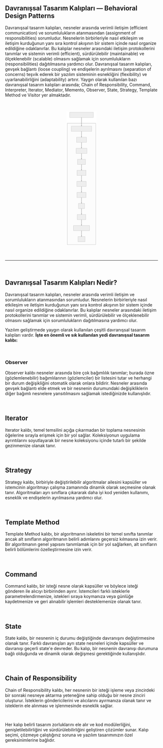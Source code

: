 <br/>

## Davranışsal Tasarım Kalıpları — Behavioral Design Patterns

Davranışsal tasarım kalıpları, nesneler arasında verimli iletişim (efficient communication) ve sorumlulukların atanmasından (assignment of responsibilities) sorumludur. Nesnelerin birbirleriyle nasıl etkileşim ve iletişim kurduğunun yanı sıra kontrol akışının bir sistem içinde nasıl organize edildiğine odaklanırlar. Bu kalıplar nesneler arasındaki iletişim protokollerini tanımlar ve sistemin verimli (efficient), sürdürülebilir (maintainable) ve ölçeklenebilir (scalable) olmasını sağlamak için sorumlulukların (responsibilities) dağıtılmasına yardımcı olur. Davranışsal tasarım kalıpları, gevşek bağlantı (loose coupling) ve endişelerin ayrılmasını (separation of concerns) teşvik ederek bir yazılım sisteminin esnekliğini (flexibility) ve uyarlanabilirliğini (adaptability) artırır. Yaygın olarak kullanılan bazı davranışsal tasarım kalıpları arasında; Chain of Responsibility, Command, Interpreter, Iterator, Mediator, Memento, Observer, State, Strategy, Template Method ve Visitor yer almaktadır.

<br/>

<p align="center">
  <img 
  width="20%" 
  title="Behavioral Design Patterns"
  src="../../images/behavioral-design-patterns.svg" />
</p>

<br>

---

<br/>

## Davranışsal Tasarım Kalıpları Nedir?

Davranışsal tasarım kalıpları, nesneler arasında verimli iletişim ve sorumlulukların atanmasından sorumludur. Nesnelerin birbirleriyle nasıl etkileşim ve iletişim kurduğunun yanı sıra kontrol akışının bir sistem içinde nasıl organize edildiğine odaklanırlar. Bu kalıplar nesneler arasındaki iletişim protokollerini tanımlar ve sistemin verimli, sürdürülebilir ve ölçeklenebilir olmasını sağlamak için sorumlulukların dağıtılmasına yardımcı olur.

Yazılım geliştirmede yaygın olarak kullanılan çeşitli davranışsal tasarım kalıpları vardır. **İşte en önemli ve sık kullanılan yedi davranışsal tasarım kalıbı:**

<br/>

### **Observer**

Observer kalıbı nesneler arasında bire çok bağımlılık tanımlar; burada özne (gözlemlenebilir) bağımlılarının (gözlemciler) bir listesini tutar ve herhangi bir durum değişikliğini otomatik olarak onlara bildirir. Nesneler arasında gevşek bağlantı elde etmek ve bir nesnenin durumundaki değişikliklerin diğer bağımlı nesnelere yansıtılmasını sağlamak istediğinizde kullanışlıdır.

<br/>

## **Iterator**

Iterator kalıbı, temel temsilini açığa çıkarmadan bir toplama nesnesinin öğelerine sırayla erişmek için bir yol sağlar. Koleksiyonun uygulama ayrıntılarını soyutlayarak bir nesne koleksiyonu içinde tutarlı bir şekilde gezinmenize olanak tanır.

<br/>

## **Strategy**

Strategy kalıbı, birbiriyle değiştirilebilir algoritmalar ailesini kapsüller ve istemcinin algoritmayı çalışma zamanında dinamik olarak seçmesine olanak tanır. Algoritmaları ayrı sınıflara çıkararak daha iyi kod yeniden kullanımı, esneklik ve endişelerin ayrılmasına yardımcı olur.

<br/>

## **Template Method**

Template Method kalıbı, bir algoritmanın iskeletini bir temel sınıfta tanımlar ancak alt sınıfların algoritmanın belirli adımlarını geçersiz kılmasına izin verir. Bir algoritmanın genel yapısını tanımlamak için bir yol sağlarken, alt sınıfların belirli bölümlerini özelleştirmesine izin verir.

<br/>

## **Command**

Command kalıbı, bir isteği nesne olarak kapsüller ve böylece isteği gönderen ile alıcıyı birbirinden ayırır. İstemcileri farklı isteklerle parametrelendirmenize, istekleri sıraya koymanıza veya günlüğe kaydetmenize ve geri alınabilir işlemleri desteklemenize olanak tanır.

<br/>

## **State**

State kalıbı, bir nesnenin iç durumu değiştiğinde davranışını değiştirmesine olanak tanır. Farklı davranışları ayrı state nesneleri içinde kapsüller ve davranışı geçerli state'e devreder. Bu kalıp, bir nesnenin davranışı durumuna bağlı olduğunda ve dinamik olarak değişmesi gerektiğinde kullanışlıdır.

<br/>

## **Chain of Responsibility**

Chain of Responsibility kalıbı, her nesnenin bir isteği işleme veya zincirdeki bir sonraki nesneye aktarma yeteneğine sahip olduğu bir nesne zinciri oluşturur. İsteklerin göndericilerini ve alıcılarını ayırmanıza olanak tanır ve isteklerin ele alınması ve işlenmesinde esneklik sağlar.

<br/>

Her kalıp belirli tasarım zorluklarını ele alır ve kod modülerliğini, genişletilebilirliğini ve sürdürülebilirliğini geliştiren çözümler sunar. Kalıp seçimi, çözmeye çalıştığınız soruna ve yazılım tasarımınızın özel gereksinimlerine bağlıdır.

<br/>
